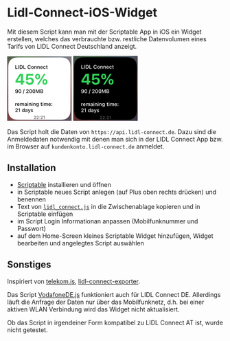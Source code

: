 # Lidl-Connect-iOS-Widget

Mit diesem Script kann man mit der Scriptable App in iOS ein Widget erstellen, welches das verbrauchte bzw. restliche Datenvolumen eines Tarifs von LIDL Connect Deutschland anzeigt.

![widget light mode](.github/widget_light.PNG "Logo Title Text 1")
![widget light mode](.github/widget_dark.PNG "Logo Title Text 1")

Das Script holt die Daten von `https://api.lidl-connect.de`. Dazu sind die Anmeldedaten notwendig mit denen man sich in der LIDL Connect App bzw. im Browser auf `kundenkonto.lidl-connect.de` anmeldet.

## Installation
* [Scriptable](https://apps.apple.com/de/app/scriptable/id1405459188) installieren und öffnen
* in Scriptable neues Script anlegen (auf Plus oben rechts drücken) und benennen 
* Text von [`lidl_connect.js`](https://raw.githubusercontent.com/yannikmotzet/Lidl-Connect-iOS-Widget/main/lidl_connect.js) in die Zwischenablage kopieren und in Scriptable einfügen
* im Script Login Informationan anpassen (Mobilfunknummer und Passwort)
* auf dem Home-Screen kleines Scriptable Widget hinzufügen, Widget bearbeiten und angelegtes Script auswählen

## Sonstiges
Inspiriert von [telekom.js](https://gist.github.com/Sillium/f904fb89444bc8dde12cfc07b8fa8728), [lidl-connect-exporter](https://github.com/felix-engelmann/lidl-connect-exporter).

Das Script [VodafoneDE.js](https://github.com/ThisIsBenny/iOS-Widgets/tree/main/VodafoneDE) funktioniert auch für LIDL Connect DE. Allerdings läuft die Anfrage der Daten nur über das Mobilfunknetz, d.h. bei einer aktiven WLAN Verbindung wird das Widget nicht aktualisiert.

Ob das Script in irgendeiner Form kompatibel zu LIDL Connect AT ist, wurde nicht getestet.